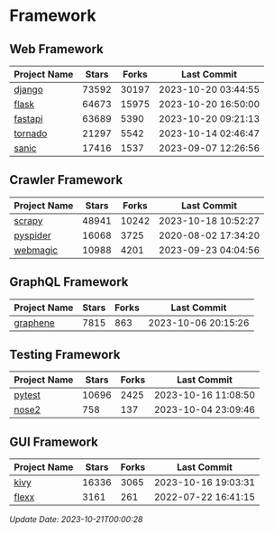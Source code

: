 # Framework

## Web Framework
| Project Name | Stars | Forks | Last Commit |
| ------------ | ----- | ----- | ----------- |
| [django](https://github.com/django/django) | 73592 | 30197 | 2023-10-20 03:44:55 |
| [flask](https://github.com/pallets/flask) | 64673 | 15975 | 2023-10-20 16:50:00 |
| [fastapi](https://github.com/tiangolo/fastapi) | 63689 | 5390 | 2023-10-20 09:21:13 |
| [tornado](https://github.com/tornadoweb/tornado) | 21297 | 5542 | 2023-10-14 02:46:47 |
| [sanic](https://github.com/sanic-org/sanic) | 17416 | 1537 | 2023-09-07 12:26:56 |

## Crawler Framework
| Project Name | Stars | Forks | Last Commit |
| ------------ | ----- | ----- | ----------- |
| [scrapy](https://github.com/scrapy/scrapy) | 48941 | 10242 | 2023-10-18 10:52:27 |
| [pyspider](https://github.com/binux/pyspider) | 16068 | 3725 | 2020-08-02 17:34:20 |
| [webmagic](https://github.com/code4craft/webmagic) | 10988 | 4201 | 2023-09-23 04:04:56 |

## GraphQL Framework
| Project Name | Stars | Forks | Last Commit |
| ------------ | ----- | ----- | ----------- |
| [graphene](https://github.com/graphql-python/graphene) | 7815 | 863 | 2023-10-06 20:15:26 |

## Testing Framework
| Project Name | Stars | Forks | Last Commit |
| ------------ | ----- | ----- | ----------- |
| [pytest](https://github.com/pytest-dev/pytest) | 10696 | 2425 | 2023-10-16 11:08:50 |
| [nose2](https://github.com/nose-devs/nose2) | 758 | 137 | 2023-10-04 23:09:46 |

## GUI Framework
| Project Name | Stars | Forks | Last Commit |
| ------------ | ----- | ----- | ----------- |
| [kivy](https://github.com/kivy/kivy) | 16336 | 3065 | 2023-10-16 19:03:31 |
| [flexx](https://github.com/flexxui/flexx) | 3161 | 261 | 2022-07-22 16:41:15 |

*Update Date: 2023-10-21T00:00:28*